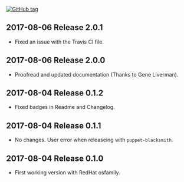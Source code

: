 [![GitHub tag](https://img.shields.io/github/tag/thespain/thespain-veeamagent.svg)](https://github.com/thespain/thespain-veeamagent)

## 2017-08-06 Release 2.0.1
- Fixed an issue with the Travis CI file.

## 2017-08-06 Release 2.0.0
- Proofread and updated documentation (Thanks to Gene Liverman).

## 2017-08-04 Release 0.1.2
- Fixed badges in Readme and Changelog.

## 2017-08-04 Release 0.1.1
- No changes. User error when releaseing with `puppet-blacksmith`.

## 2017-08-04 Release 0.1.0
- First working version with RedHat osfamily.